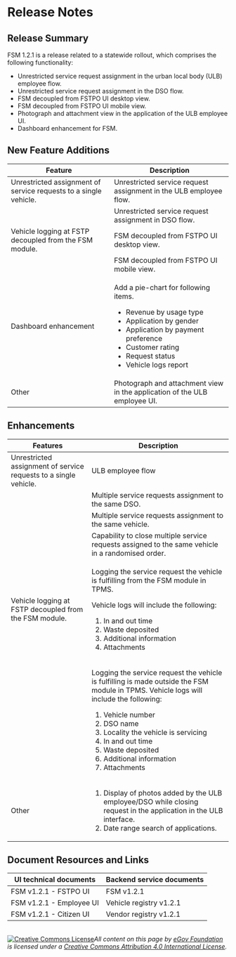 # Release Notes

## Release Summary&#x20;

FSM 1.2.1 is a release related to a statewide rollout, which comprises the following functionality:

* Unrestricted service request assignment in the urban local body (ULB) employee flow.
* Unrestricted service request assignment in the DSO flow.
* FSM decoupled from FSTPO UI desktop view.
* FSM decoupled from FSTPO UI mobile view.
* Photograph and attachment view in the application of the ULB employee UI.
* Dashboard enhancement for FSM.

## New ‌Feature Additions <a href="#new-feature-additions" id="new-feature-additions"></a>

| Feature                                                          | Description                                                                                                                                                                                                                           |
| ---------------------------------------------------------------- | ------------------------------------------------------------------------------------------------------------------------------------------------------------------------------------------------------------------------------------- |
| Unrestricted assignment of service requests to a single vehicle. | Unrestricted service request assignment in the ULB employee flow.                                                                                                                                                                     |
|                                                                  | Unrestricted service request assignment in DSO flow.                                                                                                                                                                                  |
| Vehicle logging at FSTP decoupled from the FSM module.           | FSM decoupled from FSTPO UI desktop view.                                                                                                                                                                                             |
|                                                                  | FSM decoupled from FSTPO UI mobile view.                                                                                                                                                                                              |
| Dashboard enhancement                                            | <p>Add a pie-chart for following items.</p><ul><li>Revenue by usage type</li><li>Application by gender</li><li>Application by payment preference</li><li>Customer rating</li><li>Request status</li><li>Vehicle logs report</li></ul> |
| Other                                                            | Photograph and attachment view in the application of the ULB employee UI.                                                                                                                                                             |

## Enhancements

| Features                                                         | Description                                                                                                                                                                                                                                                                                                                                 |
| ---------------------------------------------------------------- | ------------------------------------------------------------------------------------------------------------------------------------------------------------------------------------------------------------------------------------------------------------------------------------------------------------------------------------------- |
| Unrestricted assignment of service requests to a single vehicle. | ULB employee flow                                                                                                                                                                                                                                                                                                                           |
|                                                                  | Multiple service requests assignment to the same DSO.                                                                                                                                                                                                                                                                                       |
|                                                                  | Multiple service requests assignment to the same vehicle.                                                                                                                                                                                                                                                                                   |
|                                                                  | Capability to close multiple service requests assigned to the same vehicle in a randomised order.                                                                                                                                                                                                                                           |
| Vehicle logging at FSTP decoupled from the FSM module.           | <p>Logging the service request the vehicle is fulfilling from the FSM module in TPMS.</p><p>Vehicle logs will include the following:</p><ol><li>In and out time</li><li>Waste deposited</li><li>Additional information</li><li>Attachments</li></ol>                                                                                        |
|                                                                  | <p>Logging the service request the vehicle is fulfilling is made outside the FSM module in TPMS. Vehicle logs will include the following:</p><ol><li>Vehicle number</li><li>DSO name</li><li>Locality the vehicle is servicing</li><li>In and out time</li><li>Waste deposited</li><li>Additional information</li><li>Attachments</li></ol> |
| Other                                                            | <ol><li>Display of photos added by the ULB employee/DSO while closing request in the application in the ULB interface.</li><li>Date range search of applications.</li></ol>                                                                                                                                                                 |

## Document Resources and Links

| UI technical documents   | Backend service documents |
| ------------------------ | ------------------------- |
| FSM v1.2.1 - FSTPO UI    | FSM v1.2.1                |
| FSM v1.2.1 - Employee UI | Vehicle registry v1.2.1   |
| FSM v1.2.1 - Citizen UI  | Vendor registry v1.2.1    |

\
[![Creative Commons License](https://i.creativecommons.org/l/by/4.0/80x15.png)](http://creativecommons.org/licenses/by/4.0/)_All content on this page by_ [_eGov Foundation_](https://egov.org.in/) _is licensed under a_ [_Creative Commons Attribution 4.0 International License_](http://creativecommons.org/licenses/by/4.0/)_._
